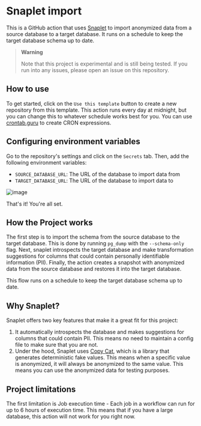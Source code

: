 #  Snaplet import

This is a GitHub action that uses [Snaplet](snaplet.dev) to import anonymized data from a source database to a target database. It runs on a schedule to keep the target database schema up to date.

> **Warning**
>
> Note that this project is experimental and is still being tested. If you run into any issues, please open an issue on this repository.



## How to use
To get started, click on the `Use this template` button to create a new repository from this template. This action runs every day at midnight, but you can change this to whatever schedule works best for you. You can use [crontab.guru](https://crontab.guru) to create CRON expressions.

## Configuring environment variables

Go to the repository's settings and click on the `Secrets` tab. Then, add the following environment variables:
- `SOURCE_DATABASE_URL`: The URL of the database to import data from
- `TARGET_DATABASE_URL`: The URL of the database to import data to

![image](https://user-images.githubusercontent.com/27310414/219452618-580232bc-dc15-4df9-8f8c-a2c2b1707fe1.png)

That's it! You're all set.

## How the Project works

The first step is to import the schema from the source database to the target database. This is done by running `pg_dump` with the `--schema-only` flag. Next, snaplet introspects the target database and make transformation suggestions for columns that could contain personally identifiable information (PII). Finally, the action creates a snapshot with anonymized data from the source database and restores it into the target database.

This flow runs on a schedule to keep the target database schema up to date.


## Why Snaplet?

Snaplet offers two key features that make it a great fit for this project:
1. It automatically introspects the database and makes suggestions for columns that could contain PII. This means no need to maintain a config file to make sure that you are not.
2. Under the hood, Snaplet uses [Copy Cat](https://github.com/snaplet/copycat), which is a library that generates deterministic fake values. This means when a specific value is anonymized, it will always be anonymized to the same value. This means you can use the anonymized data for testing purposes.

## Project limitations

The first limitation is Job execution time - Each job in a workflow can run for up to 6 hours of execution time. This means that if you have a large database, this action will not work for you right now.